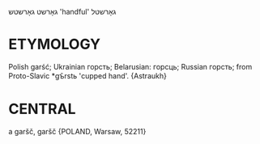 גאָרשט
גאָרשטש
'handful'
גאָרשטל

ETYMOLOGY
===========
Polish garść; Ukrainian горсть; Belarusian: горсць; Russian горсть; from Proto-Slavic *gъ̑rstь 'cupped hand'. 
{Astraukh}

CENTRAL
========

a garšč, garšč {POLAND, Warsaw, 52211}